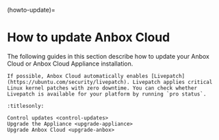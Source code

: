 (howto-update)=
# How to update Anbox Cloud

The following guides in this section describe how to update your Anbox Cloud or Anbox Cloud Appliance installation.

```{note}
If possible, Anbox Cloud automatically enables [Livepatch](https://ubuntu.com/security/livepatch). Livepatch applies critical Linux kernel patches with zero downtime. You can check whether Livepatch is available for your platform by running `pro status`.
```

```{toctree}
:titlesonly:

Control updates <control-updates>
Upgrade the Appliance <upgrade-appliance>
Upgrade Anbox Cloud <upgrade-anbox>
```
